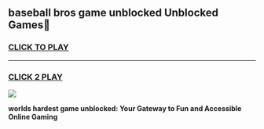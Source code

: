 
## baseball bros game unblocked Unblocked Games👋
<h3>
<a href="https://premium.freeplayer.one?title=baseball_bros_game_unblocked&ref=16F">CLICK TO PLAY</a></h3>
<hr>

<h3>
<a href="https://premium.freeplayer.one?title=baseball_bros_game_unblocked&ref=16F">CLICK 2 PLAY</a>
  
</h3>

<a href="https://premium.freeplayer.one?title=baseball_bros_game_unblocked&ref=16F/"><img src="https://clearcache.store/games.png"></a>


**worlds hardest game unblocked: Your Gateway to Fun and Accessible Online Gaming**
